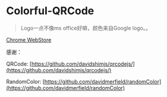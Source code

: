Colorful-QRCode
====
> Logo一点不像ms office好嘛，颜色来自Google logo。。

[Chrome WebStore](https://chrome.google.com/webstore/detail/nenelpicledkmgnlaibhjkjobffpjoan/)


感谢：

QRCode:  [https://github.com/davidshimjs/qrcodejs/](https://github.com/davidshimjs/qrcodejs/)

RandomColor: [https://github.com/davidmerfield/randomColor](https://github.com/davidmerfield/randomColor)
